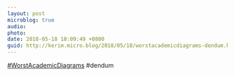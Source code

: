 ```yaml
---
layout: post
microblog: true
audio: 
photo: 
date: 2018-05-18 18:09:49 +0800
guid: http://kerim.micro.blog/2018/05/18/worstacademicdiagrams-dendum.html
---
```

[#WorstAcademicDiagrams](https://mobile.twitter.com/i/moments/997159873304412162) #dendum

